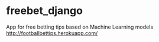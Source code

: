 # freebet_django
App for free betting tips based on Machine Learning models
http://footballbettips.herokuapp.com/
